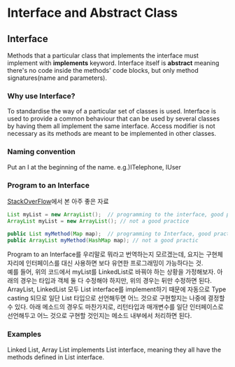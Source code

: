 # Interface and Abstract Class

## Interface
Methods that a particular class that implements the interface must implement with **implements** keyword. Interface itself is **abstract** meaning there's no code inside the methods' code blocks, but only method signatures(name and parameters). 

### Why use Interface?
To standardise the way of a particular set of classes is used. Interface is used to provide a common behaviour that can be used by several classes by having them all implement the same interface. Access modifier is not necessary as its methods are meant to be implemented in other classes.

### Naming convention
Put an I at the beginning of the name. e.g.)ITelephone, IUser

### Program to an Interface
[StackOverFlow](https://stackoverflow.com/questions/383947/what-does-it-mean-to-program-to-an-interface)에서 본 아주 좋은 자료
```java
List myList = new ArrayList();  // programming to the interface, good practice
ArrayList myList = new ArrayList(); // not a good practice

public List myMethod(Map map);  // programming to Interface, good practice
public ArrayList myMethod(HashMap map); // not a good practic
```
Program to an Interface를 우리말로 뭐라고 번역하는지 모르겠는데, 요지는 구현체 자리에 인터페이스를 대신 사용하면 보다 유연한 프로그래밍이 가능하다는 것. <br/> 예를 들어, 위의 코드에서 myList를 LinkedList로 바꿔야 하는 상황을 가정해보자. 아래의 경우는 타입과 객체 둘 다 수정해야 하지만, 위의 경우는 뒤만 수정하면 된다. ArrayList, LinkedList 모두 List interface를 implement하기 때문에 자동으로 Type casting 되므로 일단 List 타입으로 선언해두면 어느 것으로 구현할지는 나중에 결정할 수 있다. 아래 메소드의 경우도 마찬가지로, 리턴타입과 매개변수를 일단 인터페이스로 선언해두고 어느 것으로 구현할 것인지는 메소드 내부에서 처리하면 된다. 

### Examples
Linked List, Array List implements List interface, meaning they all have the methods defined in List interface.
